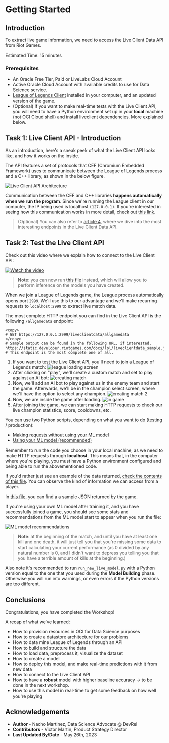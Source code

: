 # Getting Started

## Introduction
To extract live game information, we need to access the Live Client Data API from Riot Games.

Estimated Time: 15 minutes

### Prerequisites

* An Oracle Free Tier, Paid or LiveLabs Cloud Account
* Active Oracle Cloud Account with available credits to use for Data Science service.
* [League of Legends Client](https://signup.leagueoflegends.com/en-gb/signup/redownload) installed in your computer, and an updated version of the game.
* (Optional) If you want to make real-time tests with the Live Client API, you will need to have a Python environment set up in your **local** machine (not OCI Cloud shell) and install liveclient dependencies. More explained below.

## Task 1: Live Client API - Introduction

As an introduction, here's a sneak peek of what the Live Client API looks like, and how it works on the inside.

The API features a set of protocols that CEF (Chromium Embedded Framework) uses to communicate between the League of Legends process and a C++ library, as shown in the below figure.

![Live Client API Architecture](./images/lcu_architecture.png)

Communication between the CEF and C++ libraries **happens automatically when we run the program**. Since we're running the League client in our computer, the IP being used is localhost `(127.0.0.1)`. If you're interested in seeing how this communication works in more detail, check out [this link](https://developer.riotgames.com/docs/lol).

> (Optional) You can also refer to [article 4](https://github.com/oracle-devrel/leagueoflegends-optimizer/blob/livelabs/articles/article4.md), where we dive into the most interesting endpoints in the Live Client Data API.


## Task 2: Test the Live Client API

Check out this video where we explain how to connect to the Live Client API:

[![Watch the video](./images/hqdefault.jpg)](https://www.youtube.com/watch?v=SlG0q4oWGsk)
> **Note**: you can now run [this file](https://github.com/oracle-devrel/leagueoflegends-optimizer/tree/livelabs/src/live_client/run_new_live_model.py) instead, which will allow you to perform inference on the models you have created.

When we join a League of Legends game, the League process automatically opens port `2999`. We'll use this to our advantage and we'll make recurring requests to `localhost:2999` to extract live match data.

The most complete HTTP endpoint you can find in the Live Client API is the following `/allgamedata` endpoint:

```
<copy>
# GET https://127.0.0.1:2999/liveclientdata/allgamedata
</copy>
# Sample output can be found in the following URL, if interested. https://static.developer.riotgames.com/docs/lol/liveclientdata_sample.json
# This endpoint is the most complete one of all.
```

1. If you want to test the Live Client API, you'll need to join a League of Legends match:
    ![league loading screen](images/lab1-league1.png)
2. After clicking on "play", we'll create a custom match and set to play against an AI bot:
    ![creating match](images/lab1-league2.png)
3. Now, we'll add an AI bot to play against us in the enemy team and start the game. Afterwards, we'll be in the champion select screen, where we'll have the option to select any champion.
    ![creating match 2](images/lab1-league3.png)
4. Now, we are inside the game after loading.
    ![in game](images/lab1-league4.png)
5. After joining the game, we can start making HTTP requests to check our live champion statistics, score, cooldowns, etc.

You can use two Python scripts, depending on what you want to do (testing / production):
- [Making requests without using your ML model](https://github.com/oracle-devrel/leagueoflegends-optimizer/blob/livelabs/src/live_client/making_requests.py)
- [Using your ML model (recommended)](https://github.com/oracle-devrel/leagueoflegends-optimizer/tree/livelabs/src/live_client/run_new_live_model.py)

Remember to run the code you choose in your local machine, as we need to make HTTP requests through **localhost**. This means that, in the computer where you're playing, you must have a Python environment configured and being able to run the abovementioned code.

If you'd rather just see an example of the data returned, [check the contents of this file](https://static.developer.riotgames.com/docs/lol/liveclientdata_sample.json). You can observe the kind of information we can access from a player.

In [this file](https://github.com/oracle-devrel/leagueoflegends-optimizer/blob/livelabs/src/aux_files/example_live_client.txt), you can find a a sample JSON returned by the game.

If you're using your own ML model after training it, and you have successfully joined a game, you should see some stats and recommendations from the ML model start to appear when you run the file:

![ML model recommendations](./images/model_output.png)
> **Note**: at the beginning of the match, and until you have at least one kill and one death, it will just tell you that you're missing some data to start calculating your current performance (as 0 divided by any natural number is 0, and I didn't want to depress you telling you that you have a terrible amount of kills at the beginning.)

Also note it's recommended to run `run_new_live_model.py` with a Python version equal to the one that you used during the **Model Building** phase. Otherwise you will run into warnings, or even errors if the Python versions are too different.

## Conclusions

Congratulations, you have completed the Workshop!

A recap of what we've learned:

* How to provision resources in OCI for Data Science purposes
* How to create a datastore architecture for our problems
* How to data mine League of Legends through an API
* How to build and structure the data
* How to load data, preprocess it, visualize the dataset
* How to create a model
* How to deploy this model, and make real-time predictions with it from new data
* How to connect to the Live Client API
* How to have a **robust** model with higher baseline accuracy -> to be done in the next workshop.
* How to use this model in real-time to get some feedback on how well you're playing


## Acknowledgements

* **Author** - Nacho Martinez, Data Science Advocate @ DevRel
* **Contributors** - Victor Martin, Product Strategy Director
* **Last Updated By/Date** - May 26th, 2023
